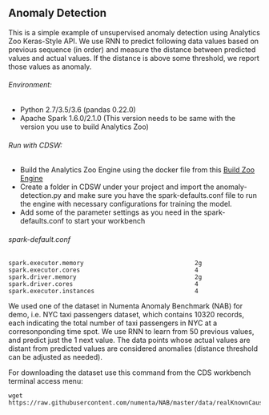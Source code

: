## Anomaly Detection
This is a simple example of unsupervised anomaly detection using Analytics Zoo Keras-Style API. We use RNN to predict following data values based on previous sequence (in order) and measure the distance between predicted values and actual values. If the distance is above some threshold, we report those values as anomaly.

###### Environment:
* Python 2.7/3.5/3.6 (pandas 0.22.0)
* Apache Spark 1.6.0/2.1.0 (This version needs to be same with the version you use to build Analytics Zoo)

###### Run with CDSW:
* Build the Analytics Zoo Engine using the docker file from this [Build Zoo Engine](https://github.com/dell-ai-engineering/bigdlengine4cdsw/tree/master/analytics-zoo)
* Create a folder in CDSW under your project and import the anomaly-detection.py and make sure you have the spark-defaults.conf file to run the engine with necessary configurations for training the model.
* Add some of the parameter settings as you need in the spark-defaults.conf to start your workbench

###### spark-default.conf
    spark.executor.memory                               2g
    spark.executor.cores                                4
    spark.driver.memory                                 2g
    spark.driver.cores                                  4
    spark.executor.instances                            4


We used one of the dataset in Numenta Anomaly Benchmark (NAB) for demo, i.e. NYC taxi passengers dataset, which contains 10320 records, each indicating the total number of taxi passengers in NYC at a corresonponding time spot. We use RNN to learn from 50 previous values, and predict just the 1 next value. The data points whose actual values are distant from predicted values are considered anomalies (distance threshold can be adjusted as needed).


For downloading the dataset use this command from the CDS workbench terminal access menu:
```
wget https://raw.githubusercontent.com/numenta/NAB/master/data/realKnownCause/nyc_taxi.csv
```

